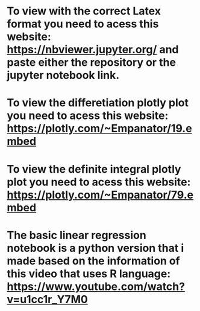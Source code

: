 # To view with the correct Latex format you need to acess this website: https://nbviewer.jupyter.org/ and paste either the repository or the jupyter notebook link.

# To view the differetiation plotly plot you need to acess this website: https://plotly.com/~Empanator/19.embed

# To view the definite integral plotly plot you need to acess this website: https://plotly.com/~Empanator/79.embed

# The basic linear regression notebook is a python version that i made based on the information of this video that uses R language: https://www.youtube.com/watch?v=u1cc1r_Y7M0
